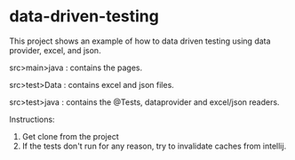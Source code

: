 # data-driven-testing

This project shows an example of how to data driven testing using data provider, excel, and json.

src>main>java : contains the pages.

src>test>Data : contains excel and json files.

src>test>java : contains the @Tests, dataprovider and excel/json readers.

Instructions:
1. Get clone from the project
2. If the tests don't run for any reason, try to invalidate caches from intellij.
